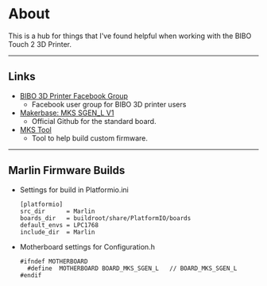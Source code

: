 # About
This is a hub for things that I've found helpful when working with the BIBO Touch 2 3D Printer.

-------------------------------------------------
## Links
  - [BIBO 3D Printer Facebook Group](https://www.facebook.com/groups/192868111095711)
    - Facebook user group for BIBO 3D printer users
  - [Makerbase: MKS SGEN_L V1](https://github.com/makerbase-mks/SGEN_L)
    - Official Github for the standard board.
  - [MKS Tool](https://baizhongyun.cn/home/mkstoolview)
    - Tool to help build custom firmware.
    
-------------------------------------------------
## Marlin Firmware Builds
  - Settings for build in Platformio.ini
    ```
    [platformio]
    src_dir      = Marlin
    boards_dir   = buildroot/share/PlatformIO/boards
    default_envs = LPC1768
    include_dir  = Marlin
    ```
  - Motherboard settings for Configuration.h
    ```
    #ifndef MOTHERBOARD
      #define  MOTHERBOARD BOARD_MKS_SGEN_L   // BOARD_MKS_SGEN_L
    #endif
    ```